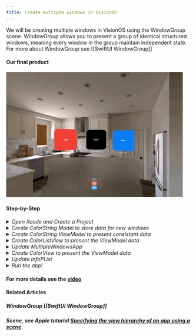 ```yaml
---
title: Create multiple windows in VisionOS
---
```


We will be creating multiple windows in VisionOS using the WindowGroup scene. WindowGroup allows you to present a group of identical structured windows, meaning every window in the group maintain independent state. For more about WindowGroup see [[SwiftUI WindowGroup]]

#### Our final product 
<img src="/assets/SwiftUI_WindowGroup/WindowGroup.gif"/>

#### Step-by-Step
<details>
  <summary><i>Open Xcode and Create a Project</i></summary>
  <img src="/assets/MultipleWindowsVisionOS/CreateNewProject.png"/>
</details>

<details>
  <summary><i>Create ColorString  Model to store data for new windows</i></summary>
  <img src="/assets/MultipleWindowsVisionOS/CreateColorStringModel.png"/>
    <ul> 
        <li>line 9 - Import SwiftUI to get access to the struct Color, you will be storing Color into your ColorString object</li>
        <li>line 11 - Conform the ColorString struct to the Identifiable protocol, you will be needing this to allow an array of ColorString to use id for subscript</li>
        <li>line 12 - In order to conform to the Identifiable protocol add an id variable of type UUID</li>
        <li>line 13, 14 - Add string and color vars of String and Color type respectively. We will need those to populate our views with a String and Color.</li>
        <li>line 16 - Create an init function to initialize the struct with the respective variables.</li>  
    </ul>
</details>

<details>
  <summary><i>Create ColorString  ViewModel to present consistant data</i></summary>
  <img src="/assets/MultipleWindowsVisionOS/CreateColorStringViewModel.png"/>

- line 11 - Create a static var stub to hard code data for viewModel. It is generally used for previews.
- line 17 - Populate viewModel with stub data
- line 19 - Create a custom subscript to retrieve values in the viewModel. 

</details>

<details>
  <summary><i>Create ColorListView to present the ViewModel data</i></summary>
  <img src="/assets/MultipleWindowsVisionOS/CreateColorListView.png"/>

- line 12 - Get the openWindow from the view environment using the keypath \.openWindow. We will be using this to open up new windows
- line 16 - Create a ForEach loop to create the desired buttons needed to open new windows
- line 17 - Set the action of the button to open new window of colorString.id
- line 19 - Label the button with colorString.string
- line 22 - Set the background to colorString.color
- line 23 - Add glass background effect
</details>

<details>
  <summary><i>Update MultipleWindowsApp</i></summary>
  <img src="/assets/MultipleWindowsVisionOS/UpdateApp.png"/>
- line 12 - Get ColorStringViewModel as source of truth
- line 16 - Create main WindowGroup to display ColorListView on launching app 
- line 20 - Create sub WindowGroups to display each colorString in ColorView
- line 23 - Set the default size of the Window
</details> 

<details>
  <summary><i>Create ColorView to present the ViewModel data</i></summary>
  <img src="/assets/MultipleWindowsVisionOS/CreateColorView.png"/>
- line 12 - Get ColorStringViewModel as source of truth
- line 13 - Get Binding variable colorStringId from WindowGroup as source of truth
- line 16 - If there is a colorStringId, get the colorString and we can create the ColorView
- line 17 - Instantiate the Text View with colorString.string
- line 18 - Give the Text View a Frame of 300 by 300
- line 19 - Give the Frame a background style with the colorString.color
- line 20 - Enhance the color with glassBackgroundEffect()
</details> 

<details>
  <summary><i>Update InfoPList</i></summary>
  <img src="/assets/MultipleWindowsVisionOS/UpdateInfoPList.png"/>
- Under Application Scene Manifest, Change the boolean value of Enable Multiple Windows to YES. 
</details> 

<details>
  <summary><i>Run the app!</i></summary>
  <img src="/assets/SwiftUI_WindowGroup/WindowGroup.gif"/>
</details> 

#### For more details see the [video](https://youtu.be/IvMpVgMrSwU)

#### Related Articles
##### WindowGroup [[SwiftUI WindowGroup]]
##### Scene, see Apple tutorial [Specifying the view hierarchy of an app using a scene](https://developer.apple.com/tutorials/swiftui-concepts/specifying-the-view-hierarchy-of-an-app-using-a-scene)
